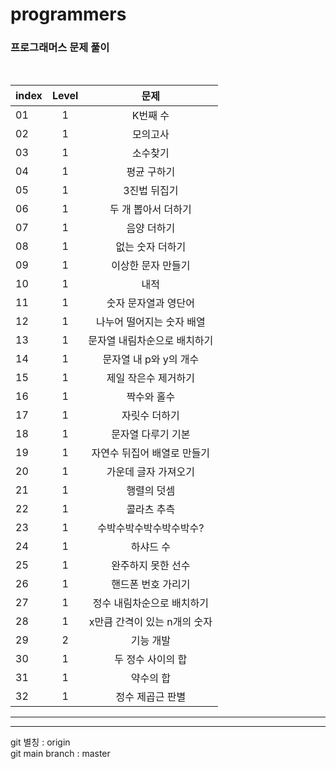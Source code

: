 # programmers

### 프로그래머스 문제 풀이

<br>

| index | Level |             문제             |
| ----- | :---: | :--------------------------: |
| 01    |   1   |           K번째 수           |
| 02    |   1   |           모의고사           |
| 03    |   1   |           소수찾기           |
| 04    |   1   |         평균 구하기          |
| 05    |   1   |         3진법 뒤집기         |
| 06    |   1   |     두 개 뽑아서 더하기      |
| 07    |   1   |         음양 더하기          |
| 08    |   1   |       없는 숫자 더하기       |
| 09    |   1   |      이상한 문자 만들기      |
| 10    |   1   |             내적             |
| 11    |   1   |     숫자 문자열과 영단어     |
| 12    |   1   |  나누어 떨어지는 숫자 배열   |
| 13    |   1   | 문자열 내림차순으로 배치하기 |
| 14    |   1   |    문자열 내 p와 y의 개수    |
| 15    |   1   |     제일 작은수 제거하기     |
| 16    |   1   |         짝수와 홀수          |
| 17    |   1   |        자릿수 더하기         |
| 18    |   1   |      문자열 다루기 기본      |
| 19    |   1   | 자연수 뒤집어 배열로 만들기  |
| 20    |   1   |     가운데 글자 가져오기     |
| 21    |   1   |         행렬의 덧셈          |
| 22    |   1   |         콜라츠 추측          |
| 23    |   1   |   수박수박수박수박수박수?    |
| 24    |   1   |          하샤드 수           |
| 25    |   1   |      완주하지 못한 선수      |
| 26    |   1   |      핸드폰 번호 가리기      |
| 27    |   1   |  정수 내림차순으로 배치하기  |
| 28    |   1   | x만큼 간격이 있는 n개의 숫자 |
| 29    |   2   |          기능 개발           |
| 30    |   1   |      두 정수 사이의 합       |
| 31    |   1   |          약수의 합           |
| 32    |   1   |       정수 제곱근 판별       |

---

---

git 별칭 : origin  
git main branch : master
